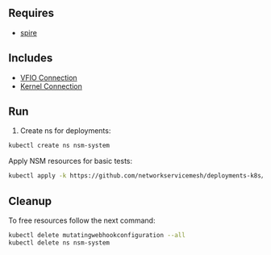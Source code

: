 ## Requires

- [spire](../spire)

## Includes

- [VFIO Connection](../use-cases/Vfio2Noop)
- [Kernel Connection](../use-cases/SriovKernel2Noop)

## Run

1. Create ns for deployments:
```bash
kubectl create ns nsm-system
```

Apply NSM resources for basic tests:
```bash
kubectl apply -k https://github.com/networkservicemesh/deployments-k8s/examples/sriov?ref=67839e9e788b4bfc5273321eaab3451374d4514a
```

## Cleanup

To free resources follow the next command:
```bash
kubectl delete mutatingwebhookconfiguration --all
kubectl delete ns nsm-system
```

